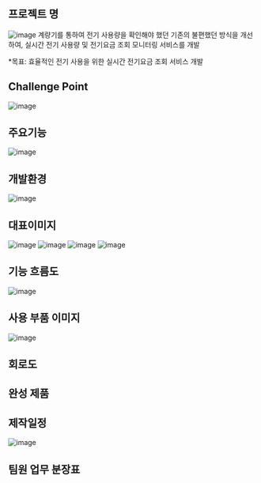 ## 프로젝트 명
![image](https://user-images.githubusercontent.com/76724574/162856785-8c13677a-7085-4109-8bc2-524b51393040.png)
계량기를 통하여 전기 사용량을 확인해야 했던 기존의 불편했던 방식을 개선하여, 실시간 전기 사용량 및 전기요금 조회 모니터링 서비스를 개발

*목표: 효율적인 전기 사용을 위한 실시간 전기요금 조회 서비스 개발

## Challenge Point
![image](https://user-images.githubusercontent.com/76724574/162855827-ddf3ee06-9453-48f8-bb6b-070f0b9ae824.png)

## 주요기능
![image](https://user-images.githubusercontent.com/76724574/162856035-caf31294-4676-48c9-b349-8c42e420b369.png)

## 개발환경
![image](https://user-images.githubusercontent.com/76724574/162856880-8ec6ad8e-179d-4be1-b788-d81e0b2c75fd.png)

## 대표이미지
![image](https://user-images.githubusercontent.com/76724574/162857817-732c9d44-3d75-4c66-81b3-650717669f9c.png)
![image](https://user-images.githubusercontent.com/76724574/162857858-d800c696-21bd-4da3-9220-b7fcd7af5e20.png)
![image](https://user-images.githubusercontent.com/76724574/162857869-55b999eb-6984-4b23-ac3f-d5b90854f6e8.png)
![image](https://user-images.githubusercontent.com/76724574/162857570-bda18112-e02a-427e-bd3d-13f5fcba50a3.png)

## 기능 흐름도
![image](https://user-images.githubusercontent.com/76724574/162857497-230c5c02-1146-4267-be71-08f01770dc6b.png)

## 사용 부품 이미지
![image](https://user-images.githubusercontent.com/76724574/162857610-ba4b62b7-03b4-464c-9942-b150dde6c112.png)

## 회로도

## 완성 제품

## 제작일정
![image](https://user-images.githubusercontent.com/76724574/162857737-80e7d15f-adda-44fa-89f5-cee10a14870b.png)

## 팀원 업무 분장표
